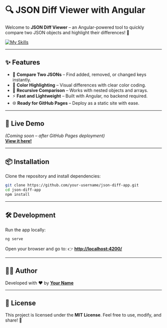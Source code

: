 # 🔍 JSON Diff Viewer with Angular

Welcome to **JSON Diff Viewer** – an Angular-powered tool to quickly compare two JSON objects and highlight their differences! 🚀 

[![My Skills](https://skillicons.dev/icons?i=angular,ts,html,scss,tailwind,vscode)](https://skillicons.dev)

---

## ✨ Features
- 📝 **Compare Two JSONs** – Find added, removed, or changed keys instantly.  
- 🌈 **Color Highlighting** – Visual differences with clear color coding.  
- 🔄 **Recursive Comparison** – Works with nested objects and arrays.  
- ⚡ **Fast and Lightweight** – Built with Angular, no backend required.  
- 🌐 **Ready for GitHub Pages** – Deploy as a static site with ease.

---

## 🚀 Live Demo
*(Coming soon – after GitHub Pages deployment)*  
[**View it here!**](https://mufasa-dev.github.io/Json-diff/)  

---

## 📦 Installation

Clone the repository and install dependencies:

```bash
git clone https://github.com/your-username/json-diff-app.git
cd json-diff-app
npm install
````

---

## 🛠️ Development

Run the app locally:

```bash
ng serve
```

Open your browser and go to:
👉 **[http://localhost:4200/](http://localhost:4200/)**

---

## 👨‍💻 Author

Developed with ❤️ by **[Your Name](https://github.com/your-username)**

---

## 📜 License

This project is licensed under the **MIT License**.
Feel free to use, modify, and share! 🎉

```
